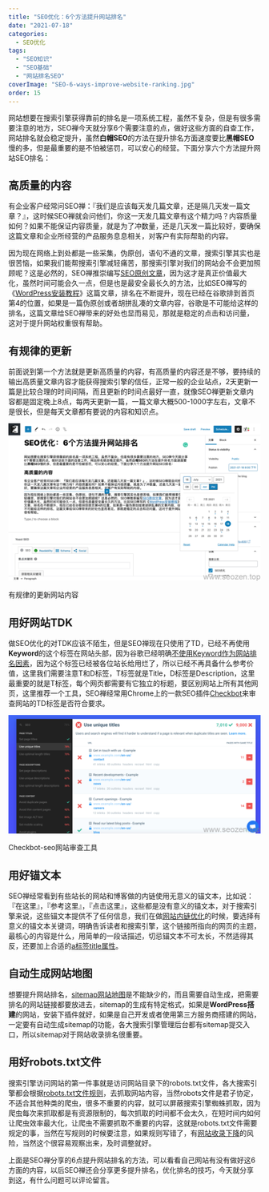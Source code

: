 ```yaml
---
title: "SEO优化：6个方法提升网站排名"
date: "2021-07-18"
categories: 
  - SEO优化
tags: 
  - "SEO知识"
  - "SEO基础"
  - "网站排名SEO"
coverImage: "SEO-6-ways-improve-website-ranking.jpg"
order: 15
---
```


网站想要在搜索引擎获得靠前的排名是一项系统工程，虽然不复杂，但是有很多需要注意的地方，SEO禅今天就分享6个需要注意的点，做好这些方面的自查工作，网站排名就会稳定提升，虽然**白帽SEO**的方法在提升排名方面速度要比**黑帽SEO**慢的多，但是最重要的是不怕被惩罚，可以安心的经营。下面分享六个方法提升网站SEO排名：

## 高质量的内容

有企业客户经常问SEO禅：『我们是应该每天发几篇文章，还是隔几天发一篇文章？』，这时候SEO禅就会问他们，你这一天发几篇文章有这个精力吗？内容质量如何？如果不能保证内容质量，就是为了冲数量，还是几天发一篇比较好，要确保这篇文章和企业所经营的产品服务息息相关，对客户有实际帮助的内容。

因为现在网络上到处都是一些采集，伪原创，语句不通的文章，搜索引擎其实也是很苦恼，如果我们能帮搜索引擎减轻痛苦，那搜索引擎对我们的网站会不会更加照顾呢？这是必然的，SEO禅推崇编写[SEO原创文章](https://www.seozen.top/writing-seo-article.html)，因为这才是真正价值最大化，虽然时间可能会久一点，但是也是最安全最长久的方法，比如SEO禅写的《[WordPress安装教程](https://www.seozen.top/wordpress-install-2021.html)》这篇文章，排名在不断提升，现在已经在谷歌排到首页第4的位置，如果是一篇伪原创或者胡拼乱凑的文章内容，谷歌是不可能给这样的排名，这篇文章给SEO禅带来的好处也显而易见，那就是稳定的点击和访问量，这对于提升网站权重很有帮助。

## 有规律的更新

前面说到第一个方法就是更新高质量的内容，有高质量的内容还是不够，要持续的输出高质量文章内容才能获得搜索引擎的信任，正常一般的企业站点，2天更新一篇是比较合理的时间间隔，而且更新的时间点最好一直，就像SEO禅更新文章内容都是固定晚上8点，每两天更新一篇，一篇文章大概500-1000字左右，文章不是很长，但是每天文章都有要说的内容和知识点。

![seo-publish-post-regularly](images/seo-publish-post-regularly-1024x640.png)

有规律的更新网站内容

## 用好网站TDK

做SEO优化的对TDK应该不陌生，但是SEO禅现在只使用了TD，已经不再使用**Keyword**的这个标签在网站头部，因为谷歌已经明确[不使用Keyword作为网站排名因素](https://developers.google.com/search/blog/2009/09/google-does-not-use-keywords-meta-tag)，因为这个标签已经被各位站长给用烂了，所以已经不再具备什么参考价值，这里我们需要注意T和D标签，T标签就是Title，D标签是Description，这里最重要的就是T标签，每个网页都需要有它独立的标题，要区别网站上所有其他网页，这里推荐一个工具，SEO禅经常用Chrome上的一款SEO插件[Checkbot](https://www.checkbot.io/?utm_source=checkbot-extension&utm_medium=extension&utm_content=home-logo)来审查网站的TD标签是否符合要求。

![checkbot-seo-tools](images/checkbot-seo-tools-1024x482.png)

Checkbot-seo网站审查工具

## 用好锚文本

SEO禅经常看到有些站长的网站和博客做的内链使用无意义的锚文本，比如说：『在这里』，『参考这里』，『点击这里』，这些都是没有意义的锚文本，对于搜索引擎来说，这些锚文本提供不了任何信息，我们在做[网站内链优化](https://www.seozen.top/internal-link-build-seo.html)的时候，要选择有意义的锚文本关键词，明确告诉读者和搜索引擎，这个链接所指向的网页的主题，最核心的内容是什么，用简单的一段话描述，切忌锚文本不可太长，不然适得其反，还要加上合适的[a标签title属性](https://www.seozen.top/anchor-tag-title-seo.html)。

## 自动生成网站地图

想要提升网站排名，[sitemap网站地图](https://www.seozen.top/what-sitemap-is.html)是不能缺少的，而且需要自动生成，把需要排名的网站链接都要放进去，sitemap的生成有特定格式，如果是**WordPress搭建**的网站，安装下插件就好，如果是自己开发或者使用第三方服务商搭建的网站，一定要有自动生成sitemap的功能，各大搜索引擎管理后台都有sitemap提交入口，所以sitemap对于网站收录排名很重要。

## 用好robots.txt文件

搜索引擎访问网站的第一件事就是访问网站目录下的robots.txt文件，各大搜索引擎都会根据[robots.txt文件规则](https://www.seozen.top/robots-seo.html)，去抓取网站内容，当然robots文件是君子协定，不适合其他种类的爬虫，很多不重要的内容，就可以屏蔽搜索引擎蜘蛛抓取，因为爬虫每次来抓取都是有资源限制的，每次抓取的时间都不会太久，在短时间内如何让爬虫效率最大化，让爬虫不需要抓取不重要的内容，这就是robots.txt文件需要规定的事，当然在写规则的时候要注意，如果规则写错了，有[网站收录下降](https://www.seozen.top/robots-mislead-seo.html)的风险，当然这个很容易观察出来，及时调整就好。

上面是SEO禅分享的6点提升网站排名的方法，可以看看自己网站有没有做好这6方面的内容，以后SEO禅还会分享更多提升排名，优化排名的技巧，今天就分享到这，有什么问题可以评论留言。
